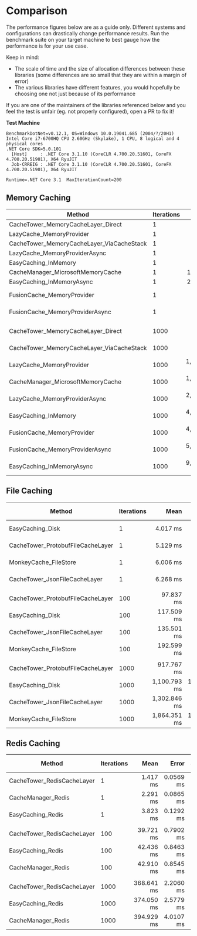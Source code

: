 # Comparison

The performance figures below are as a guide only. Different systems and configurations can drastically change performance results.
Run the benchmark suite on your target machine to best gauge how the performance is for your use case.

Keep in mind:
- The scale of time and the size of allocation differences between these libraries (some differences are so small that they are within a margin of error)
- The various libraries have different features, you would hopefully be choosing one not just because of its performance

If you are one of the maintainers of the libraries referenced below and you feel the test is unfair (eg. not properly configured), open a PR to fix it!

**Test Machine**

```
BenchmarkDotNet=v0.12.1, OS=Windows 10.0.19041.685 (2004/?/20H1)
Intel Core i7-6700HQ CPU 2.60GHz (Skylake), 1 CPU, 8 logical and 4 physical cores
.NET Core SDK=5.0.101
  [Host]     : .NET Core 3.1.10 (CoreCLR 4.700.20.51601, CoreFX 4.700.20.51901), X64 RyuJIT
  Job-CRREIG : .NET Core 3.1.10 (CoreCLR 4.700.20.51601, CoreFX 4.700.20.51901), X64 RyuJIT

Runtime=.NET Core 3.1  MaxIterationCount=200
```

## Memory Caching

|                                    Method | Iterations |           Mean |         Error |        StdDev | Ratio | RatioSD |    Gen 0 |    Gen 1 |  Gen 2 | Allocated |
|------------------------------------------ |----------- |---------------:|--------------:|--------------:|------:|--------:|---------:|---------:|-------:|----------:|
|        CacheTower_MemoryCacheLayer_Direct |          1 |       885.0 ns |      11.96 ns |      10.61 ns |  0.36 |    0.00 |   0.3052 |        - |      - |     960 B |
|                  LazyCache_MemoryProvider |          1 |     2,300.4 ns |      30.79 ns |      28.80 ns |  0.93 |    0.01 |   0.4730 |        - |      - |    1488 B |
| CacheTower_MemoryCacheLayer_ViaCacheStack |          1 |     2,485.3 ns |      20.51 ns |      17.13 ns |  1.00 |    0.00 |   0.4768 |        - |      - |    1496 B |
|             LazyCache_MemoryProviderAsync |          1 |     2,588.4 ns |      29.06 ns |      27.18 ns |  1.04 |    0.02 |   0.5417 |        - |      - |    1704 B |
|                      EasyCaching_InMemory |          1 |     9,539.3 ns |     101.22 ns |      94.68 ns |  3.84 |    0.05 |   1.3580 |        - |      - |    4289 B |
|         CacheManager_MicrosoftMemoryCache |          1 |    19,766.7 ns |     176.55 ns |     165.15 ns |  7.96 |    0.07 |   2.6245 |   1.3123 |      - |    8233 B |
|                 EasyCaching_InMemoryAsync |          1 |    24,658.6 ns |     463.18 ns |     410.59 ns |  9.94 |    0.18 |   2.0142 |        - |      - |    6352 B |
|                FusionCache_MemoryProvider |          1 |   103,763.4 ns |   2,051.76 ns |   2,195.36 ns | 41.78 |    1.06 |  73.4863 |  24.4141 |      - |  276037 B |
|           FusionCache_MemoryProviderAsync |          1 |   117,469.0 ns |     770.45 ns |     643.36 ns | 47.27 |    0.48 |  66.6504 |  23.0713 | 0.1221 |  276650 B |
|                                           |            |                |               |               |       |         |          |          |        |           |
|        CacheTower_MemoryCacheLayer_Direct |       1000 |   375,801.7 ns |   4,559.83 ns |   4,265.27 ns |  0.44 |    0.01 |  10.2539 |        - |      - |   32929 B |
| CacheTower_MemoryCacheLayer_ViaCacheStack |       1000 |   853,111.1 ns |   5,827.80 ns |   5,166.19 ns |  1.00 |    0.00 |   9.7656 |        - |      - |   33473 B |
|                  LazyCache_MemoryProvider |       1000 | 1,838,846.9 ns |  35,950.82 ns |  49,209.89 ns |  2.15 |    0.06 | 335.9375 |        - |      - | 1056432 B |
|         CacheManager_MicrosoftMemoryCache |       1000 | 1,888,184.9 ns |  22,452.01 ns |  21,001.63 ns |  2.21 |    0.03 |  87.8906 |        - |      - |  280124 B |
|             LazyCache_MemoryProviderAsync |       1000 | 2,012,515.3 ns |  35,843.18 ns |  55,803.52 ns |  2.39 |    0.08 | 402.3438 |        - |      - | 1272432 B |
|                      EasyCaching_InMemory |       1000 | 4,352,250.4 ns |  36,686.89 ns |  34,316.94 ns |  5.10 |    0.05 | 343.7500 |        - |      - | 1099433 B |
|                FusionCache_MemoryProvider |       1000 | 4,961,877.9 ns |  82,086.29 ns | 103,812.88 ns |  5.82 |    0.16 | 492.1875 | 234.3750 |      - | 2282142 B |
|           FusionCache_MemoryProviderAsync |       1000 | 5,798,224.7 ns | 115,828.55 ns | 108,346.10 ns |  6.80 |    0.13 | 609.3750 | 296.8750 |      - | 2898282 B |
|                 EasyCaching_InMemoryAsync |       1000 | 9,013,300.8 ns | 177,566.94 ns | 166,096.22 ns | 10.57 |    0.21 | 656.2500 |        - |      - | 2076721 B |

## File Caching

|                            Method | Iterations |         Mean |      Error |     StdDev |       Median | Ratio | RatioSD |      Gen 0 | Gen 1 | Gen 2 |   Allocated |
|---------------------------------- |----------- |-------------:|-----------:|-----------:|-------------:|------:|--------:|-----------:|------:|------:|------------:|
|                  EasyCaching_Disk |          1 |     4.017 ms |  0.0800 ms |  0.3143 ms |     4.081 ms |  0.65 |    0.10 |          - |     - |     - |    37.16 KB |
| CacheTower_ProtobufFileCacheLayer |          1 |     5.129 ms |  0.1625 ms |  0.6737 ms |     5.088 ms |  0.83 |    0.15 |          - |     - |     - |    23.93 KB |
|             MonkeyCache_FileStore |          1 |     6.006 ms |  0.1527 ms |  0.6383 ms |     5.955 ms |  0.98 |    0.16 |          - |     - |     - |    65.81 KB |
|     CacheTower_JsonFileCacheLayer |          1 |     6.268 ms |  0.1941 ms |  0.7962 ms |     6.203 ms |  1.00 |    0.00 |          - |     - |     - |    53.02 KB |
|                                   |            |              |            |            |              |       |         |            |       |       |             |
| CacheTower_ProtobufFileCacheLayer |        100 |    97.837 ms |  1.9485 ms |  3.5630 ms |    96.583 ms |  0.73 |    0.03 |          - |     - |     - |  1097.01 KB |
|                  EasyCaching_Disk |        100 |   117.509 ms |  2.3395 ms |  3.7107 ms |   117.276 ms |  0.87 |    0.04 |          - |     - |     - |   1765.8 KB |
|     CacheTower_JsonFileCacheLayer |        100 |   135.501 ms |  2.6973 ms |  4.1993 ms |   135.479 ms |  1.00 |    0.00 |          - |     - |     - |  2766.57 KB |
|             MonkeyCache_FileStore |        100 |   192.599 ms |  3.5928 ms |  3.5286 ms |   192.630 ms |  1.42 |    0.06 |  1000.0000 |     - |     - |  4379.57 KB |
|                                   |            |              |            |            |              |       |         |            |       |       |             |
| CacheTower_ProtobufFileCacheLayer |       1000 |   917.767 ms |  8.0175 ms |  7.4996 ms |   917.125 ms |  0.71 |    0.01 |  2000.0000 |     - |     - | 10856.57 KB |
|                  EasyCaching_Disk |       1000 | 1,100.793 ms | 14.6517 ms | 13.7052 ms | 1,096.219 ms |  0.85 |    0.01 |  5000.0000 |     - |     - | 17496.22 KB |
|     CacheTower_JsonFileCacheLayer |       1000 | 1,302.846 ms |  8.8092 ms |  7.3561 ms | 1,301.013 ms |  1.00 |    0.00 |  9000.0000 |     - |     - | 27432.45 KB |
|             MonkeyCache_FileStore |       1000 | 1,864.351 ms | 10.0374 ms |  8.8979 ms | 1,863.543 ms |  1.43 |    0.01 | 14000.0000 |     - |     - | 43596.71 KB |

## Redis Caching

|                     Method | Iterations |       Mean |     Error |    StdDev |     Median | Ratio | RatioSD |     Gen 0 | Gen 1 | Gen 2 |  Allocated |
|--------------------------- |----------- |-----------:|----------:|----------:|-----------:|------:|--------:|----------:|------:|------:|-----------:|
| CacheTower_RedisCacheLayer |          1 |   1.417 ms | 0.0569 ms | 0.2339 ms |   1.384 ms |  1.00 |    0.00 |         - |     - |     - |    8.25 KB |
|         CacheManager_Redis |          1 |   2.291 ms | 0.0865 ms | 0.3518 ms |   2.276 ms |  1.66 |    0.36 |         - |     - |     - |   27.34 KB |
|          EasyCaching_Redis |          1 |   3.823 ms | 0.1292 ms | 0.5343 ms |   3.780 ms |  2.76 |    0.54 |         - |     - |     - |  509.27 KB |
|                            |            |            |           |           |            |       |         |           |       |       |            |
| CacheTower_RedisCacheLayer |        100 |  39.721 ms | 0.7902 ms | 2.3910 ms |  38.750 ms |  1.00 |    0.00 |         - |     - |     - |  383.95 KB |
|          EasyCaching_Redis |        100 |  42.436 ms | 0.8463 ms | 2.5735 ms |  41.941 ms |  1.07 |    0.07 |         - |     - |     - |  851.38 KB |
|         CacheManager_Redis |        100 |  42.910 ms | 0.8545 ms | 2.8931 ms |  42.201 ms |  1.09 |    0.07 |         - |     - |     - |  554.95 KB |
|                            |            |            |           |           |            |       |         |           |       |       |            |
| CacheTower_RedisCacheLayer |       1000 | 368.641 ms | 2.2060 ms | 2.0635 ms | 368.086 ms |  1.00 |    0.00 | 1000.0000 |     - |     - | 3817.55 KB |
|          EasyCaching_Redis |       1000 | 374.050 ms | 2.5779 ms | 2.4113 ms | 373.830 ms |  1.01 |    0.01 | 1000.0000 |     - |     - | 3995.38 KB |
|         CacheManager_Redis |       1000 | 394.929 ms | 4.0107 ms | 3.7516 ms | 395.091 ms |  1.07 |    0.01 | 1000.0000 |     - |     - | 5352.86 KB |